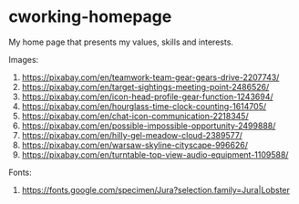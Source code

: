 # cworking-homepage
My home page that presents my values, skills and interests.

Images:

1) https://pixabay.com/en/teamwork-team-gear-gears-drive-2207743/
2) https://pixabay.com/en/target-sightings-meeting-point-2486526/
3) https://pixabay.com/en/icon-head-profile-gear-function-1243694/
4) https://pixabay.com/en/hourglass-time-clock-counting-1614705/
5) https://pixabay.com/en/chat-icon-communication-2218345/
6) https://pixabay.com/en/possible-impossible-opportunity-2499888/
7) https://pixabay.com/en/hilly-gel-meadow-cloud-2389577/
8) https://pixabay.com/en/warsaw-skyline-cityscape-996626/
9) https://pixabay.com/en/turntable-top-view-audio-equipment-1109588/

Fonts:

1) https://fonts.google.com/specimen/Jura?selection.family=Jura|Lobster
